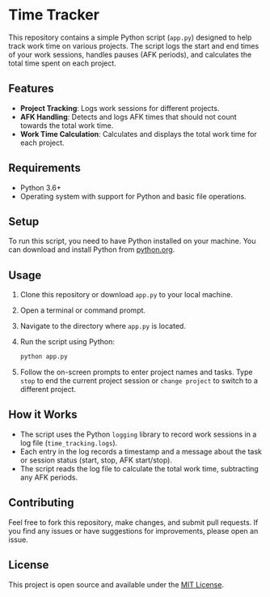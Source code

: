 # Time Tracker

This repository contains a simple Python script (`app.py`) designed to help track work time on various projects. The script logs the start and end times of your work sessions, handles pauses (AFK periods), and calculates the total time spent on each project.

## Features

- **Project Tracking**: Logs work sessions for different projects.
- **AFK Handling**: Detects and logs AFK times that should not count towards the total work time.
- **Work Time Calculation**: Calculates and displays the total work time for each project.

## Requirements

- Python 3.6+
- Operating system with support for Python and basic file operations.

## Setup

To run this script, you need to have Python installed on your machine. You can download and install Python from [python.org](https://www.python.org/downloads/).

## Usage

1. Clone this repository or download `app.py` to your local machine.
2. Open a terminal or command prompt.
3. Navigate to the directory where `app.py` is located.
4. Run the script using Python:

    ```bash
    python app.py
    ```

5. Follow the on-screen prompts to enter project names and tasks. Type `stop` to end the current project session or `change project` to switch to a different project.

## How it Works

- The script uses the Python `logging` library to record work sessions in a log file (`time_tracking.logs`).
- Each entry in the log records a timestamp and a message about the task or session status (start, stop, AFK start/stop).
- The script reads the log file to calculate the total work time, subtracting any AFK periods.

## Contributing

Feel free to fork this repository, make changes, and submit pull requests. If you find any issues or have suggestions for improvements, please open an issue.

## License

This project is open source and available under the [MIT License](https://opensource.org/licenses/MIT).

